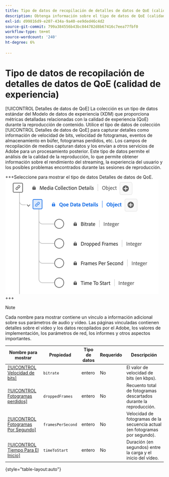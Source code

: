 ```yaml
---
title: Tipo de datos de recopilación de detalles de datos de QoE (calidad de experiencia)
description: Obtenga información sobre el tipo de datos de QoE (calidad de experiencia) Detalles de recopilación de datos Tipo de datos Modelo de datos de experiencia (XDM).
exl-id: d99816d9-e207-434a-9a40-ee9ded46c4d2
source-git-commit: 799a384556b43bc844782d8b67416c7eea77fbf0
workflow-type: tm+mt
source-wordcount: '240'
ht-degree: 6%

---
```


# Tipo de datos de recopilación de detalles de datos de QoE (calidad de experiencia)

[!UICONTROL Detalles de datos de QoE] La colección es un tipo de datos estándar del Modelo de datos de experiencia (XDM) que proporciona métricas detalladas relacionadas con la calidad de experiencia (QoE) durante la reproducción de contenido. Utilice el tipo de datos de colección [!UICONTROL Detalles de datos de QoE] para capturar detalles como información de velocidad de bits, velocidad de fotogramas, eventos de almacenamiento en búfer, fotogramas perdidos, etc. Los campos de recopilación de medios capturan datos y los envían a otros servicios de Adobe para un procesamiento posterior. Este tipo de datos permite el análisis de la calidad de la reproducción, lo que permite obtener información sobre el rendimiento del streaming, la experiencia del usuario y los posibles problemas encontrados durante las sesiones de reproducción.

+++Seleccione para mostrar el tipo de datos Detalles de datos de QoE.
![Un diagrama del tipo de datos de recopilación de detalles de datos de QoE (calidad de experiencia).](../images/data-types/qoe-data-details-collection.png)
+++

>[!NOTE]
>
>Cada nombre para mostrar contiene un vínculo a información adicional sobre sus parámetros de audio y vídeo. Las páginas vinculadas contienen detalles sobre el vídeo y los datos recopilados por el Adobe, los valores de implementación, los parámetros de red, los informes y otros aspectos importantes.

| Nombre para mostrar | Propiedad | Tipo de datos | Requerido | Descripción |
|-------------------------------------------------------------------------------------------------------------------------------------------------------------------|--------------------------|-----------|-----------|---------------------------------------------------------------------------------------|
| [[!UICONTROL Velocidad de bits]](https://experienceleague.adobe.com/docs/media-analytics/using/implementation/variables/quality-parameters.html?lang=es#average-bitrate) | `bitrate` | entero | No | El valor de velocidad de bits (en kbps). |
| [[!UICONTROL Fotogramas perdidos]](https://experienceleague.adobe.com/docs/media-analytics/using/implementation/variables/quality-parameters.html?lang=es#dropped-frames) | `droppedFrames` | entero | No | Recuento total de fotogramas descartados durante la reproducción. |
| [[!UICONTROL Fotogramas Por Segundo]](https://experienceleague.adobe.com/docs/media-analytics/using/implementation/variables/quality-parameters.html?lang=es#frames-per-second) | `framesPerSecond` | entero | No | Velocidad de fotogramas de la secuencia actual (en fotogramas por segundo). |
| [[!UICONTROL Tiempo Para El Inicio]](https://experienceleague.adobe.com/docs/media-analytics/using/implementation/variables/quality-parameters.html?lang=es#time-to-start-1) | `timeToStart` | entero | No | Duración (en segundos) entre la carga y el inicio del vídeo. |

{style="table-layout:auto"}
